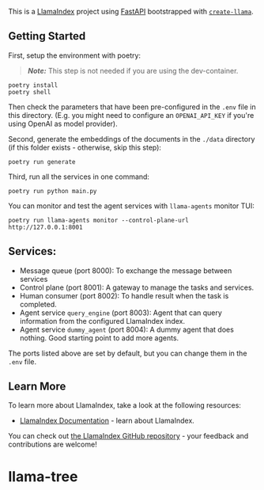 This is a [LlamaIndex](https://www.llamaindex.ai/) project using [FastAPI](https://fastapi.tiangolo.com/) bootstrapped with [`create-llama`](https://github.com/run-llama/LlamaIndexTS/tree/main/packages/create-llama).

## Getting Started

First, setup the environment with poetry:

> **_Note:_** This step is not needed if you are using the dev-container.

```shell
poetry install
poetry shell
```

Then check the parameters that have been pre-configured in the `.env` file in this directory. (E.g. you might need to configure an `OPENAI_API_KEY` if you're using OpenAI as model provider).

Second, generate the embeddings of the documents in the `./data` directory (if this folder exists - otherwise, skip this step):

```shell
poetry run generate
```

Third, run all the services in one command:

```shell
poetry run python main.py
```

You can monitor and test the agent services with `llama-agents` monitor TUI:

```shell
poetry run llama-agents monitor --control-plane-url http://127.0.0.1:8001
```

## Services:

- Message queue (port 8000): To exchange the message between services
- Control plane (port 8001): A gateway to manage the tasks and services.
- Human consumer (port 8002): To handle result when the task is completed.
- Agent service `query_engine` (port 8003): Agent that can query information from the configured LlamaIndex index.
- Agent service `dummy_agent` (port 8004): A dummy agent that does nothing. Good starting point to add more agents.

The ports listed above are set by default, but you can change them in the `.env` file.

## Learn More

To learn more about LlamaIndex, take a look at the following resources:

- [LlamaIndex Documentation](https://docs.llamaindex.ai) - learn about LlamaIndex.

You can check out [the LlamaIndex GitHub repository](https://github.com/run-llama/llama_index) - your feedback and contributions are welcome!
# llama-tree
